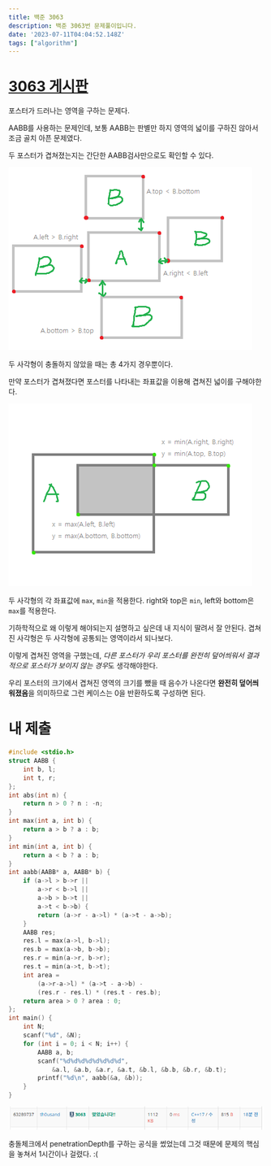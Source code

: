 ```yaml
---
title: 백준 3063
description: 백준 3063번 문제풀이입니다.
date: '2023-07-11T04:04:52.148Z'
tags: ["algorithm"]
---
```


# [3063 게시판](https://www.acmicpc.net/problem/3063)

포스터가 드러나는 영역을 구하는 문제다. 

AABB를 사용하는 문제인데, 보통 AABB는 판별만 하지 영역의 넓이를 구하진 않아서 조금 골치 아픈 문제였다.

두 포스터가 겹쳐졌는지는 간단한 AABB검사만으로도 확인할 수 있다.

![3063](3063.png)

두 사각형이 충돌하지 않았을 때는 총 4가지 경우뿐이다.

만약 포스터가 겹쳐졌다면 포스터를 나타내는 좌표값을 이용해 겹쳐진 넓이를 구해야한다.

![3063_1](3063_1.png)

두 사각형의 각 좌표값에 `max`, `min`을 적용한다. right와 top은 `min`, left와 bottom은 `max`를 적용한다.

기하학적으로 왜 이렇게 해야되는지 설명하고 싶은데 내 지식이 딸려서 잘 안된다. 겹쳐진 사각형은 두 사각형에 공통되는 영역이라서 되나보다.

이렇게 겹쳐진 영역을 구했는데, *다른 포스터가 우리 포스터를 완전히 덮어씌워서 결과적으로 포스터가 보이지 않는 경우*도 생각해야한다.

우리 포스터의 크기에서 겹쳐진 영역의 크기를 뺐을 때 음수가 나온다면 **완전히 덮어씌워졌음**을 의미하므로 그런 케이스는 0을 반환하도록 구성하면 된다.

# 내 제출

```cpp
#include <stdio.h>
struct AABB {
	int b, l;
	int t, r;
};
int abs(int n) {
	return n > 0 ? n : -n;
}
int max(int a, int b) {
	return a > b ? a : b;
}
int min(int a, int b) {
	return a < b ? a : b;
}
int aabb(AABB* a, AABB* b) {
	if (a->l > b->r ||
		a->r < b->l ||
		a->b > b->t ||
		a->t < b->b) {
		return (a->r - a->l) * (a->t - a->b);
	}
	AABB res;
	res.l = max(a->l, b->l);
	res.b = max(a->b, b->b);
	res.r = min(a->r, b->r);
	res.t = min(a->t, b->t);
	int area = 
        (a->r-a->l) * (a->t - a->b) - 
        (res.r - res.l) * (res.t - res.b);
	return area > 0 ? area : 0;
};
int main() {
	int N;
	scanf("%d", &N);
	for (int i = 0; i < N; i++) {
		AABB a, b;
		scanf("%d%d%d%d%d%d%d%d",
			&a.l, &a.b, &a.r, &a.t, &b.l, &b.b, &b.r, &b.t);
		printf("%d\n", aabb(&a, &b));
	}
}
```

![solved](image.png)

충돌체크에서 penetrationDepth를 구하는 공식을 썼었는데 그것 때문에 문제의 핵심을 놓쳐서 1시간이나 걸렸다. :(